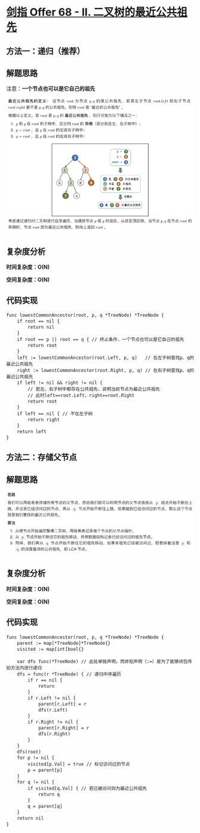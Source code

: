 # [剑指 Offer 68 - II. 二叉树的最近公共祖先](https://leetcode-cn.com/problems/er-cha-shu-de-zui-jin-gong-gong-zu-xian-lcof/)

## 方法一：递归（推荐）

## 解题思路

注意：**一个节点也可以是它自己的祖先**

![02E3227B-ACF3-4868-9884-BB7C9564F132](images/02E3227B-ACF3-4868-9884-BB7C9564F132.png)

## 复杂度分析

**时间复杂度：O(N)**

**空间复杂度：O(N)** 

## 代码实现

```golang
func lowestCommonAncestor(root, p, q *TreeNode) *TreeNode {
	if root == nil {
		return nil
	}
	if root == p || root == q { // 终止条件，一个节点也可以是它自己的祖先
		return root
	}
	left := lowestCommonAncestor(root.Left, p, q)   // 在左子树查找p、q的最近公共祖先
	right := lowestCommonAncestor(root.Right, p, q) // 在右子树查找p、q的最近公共祖先
	if left != nil && right != nil {
		// 若左、右子树中都存在公共祖先，说明当前节点为最近公共祖先
		// 此时left==root.Left，right==root.Right
		return root
	}
	if left == nil { // 不在左子树
		return right
	}
	return left
}
```

## 方法二：存储父节点

## 解题思路

![4F6BB58C-4E1B-45B6-ADAE-03AA644E4A8D](images/4F6BB58C-4E1B-45B6-ADAE-03AA644E4A8D.png)

## 复杂度分析

**时间复杂度：O(N)**

**空间复杂度：O(N)** 

## 代码实现

```golang
func lowestCommonAncestor(root, p, q *TreeNode) *TreeNode {
	parent := map[*TreeNode]*TreeNode{}
	visited := map[int]bool{}

	var dfs func(*TreeNode) // 此处单独声明，而非短声明（:=）是为了能够闭包传如方法内进行递归
	dfs = func(r *TreeNode) { // 递归中序遍历
		if r == nil {
			return
		}
		if r.Left != nil {
			parent[r.Left] = r
			dfs(r.Left)
		}
		if r.Right != nil {
			parent[r.Right] = r
			dfs(r.Right)
		}
	}
	dfs(root)
	for p != nil {
		visited[p.Val] = true // 标记访问过的节点
		p = parent[p]
	}
	for q != nil {
		if visited[q.Val] { // 若已被访问则为最近公共祖先
			return q
		}
		q = parent[q]
	}
	return nil
}
```

